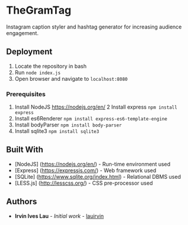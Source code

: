 # TheGramTag
Instagram caption styler and hashtag generator for increasing audience engagement.

## Deployment
1. Locate the repository in bash
2. Run ```node index.js```
3. Open browser and navigate to ```localhost:8080```

### Prerequisites
1. Install NodeJS https://nodejs.org/en/
2 Install express ```npm install express```
3. Install es6Renderer ```npm install express-es6-template-engine```
4. Install bodyParser ```npm install body-parser```
5. Install sqlite3 ```npm install sqlite3```

## Built With
* [NodeJS] (https://nodejs.org/en/) - Run-time environment used
* [Express] (https://expressjs.com/) - Web framework used
* [SQLite] (https://www.sqlite.org/index.html) - Relational DBMS used
* [LESS.js] (http://lesscss.org/) -  CSS pre-processor used

## Authors
* **Irvin Ives Lau** - *Initial work* - [lauirvin](https://github.com/lauirvin)
